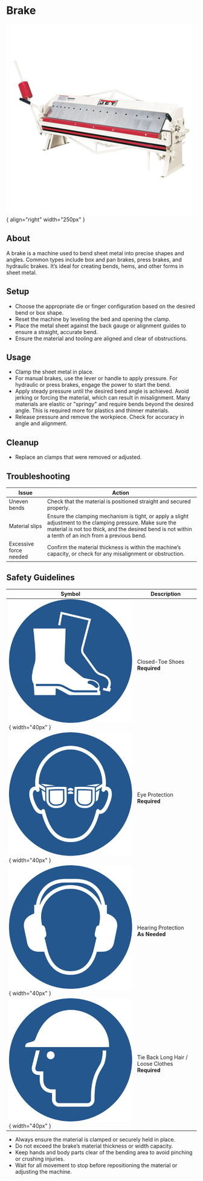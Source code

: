 # Brake

![Brake](brake.png){ align="right" width="250px" }

## About

A brake is a machine used to bend sheet metal into precise shapes and angles. Common types include box and pan brakes, press brakes, and hydraulic brakes. It’s ideal for creating bends, hems, and other forms in sheet metal.

## Setup

- Choose the appropriate die or finger configuration based on the desired bend or box shape.
- Reset the machine by leveling the bed and opening the clamp.
- Place the metal sheet against the back gauge or alignment guides to ensure a straight, accurate bend.
- Ensure the material and tooling are aligned and clear of obstructions.

## Usage

- Clamp the sheet metal in place.
- For manual brakes, use the lever or handle to apply pressure. For hydraulic or press brakes, engage the power to start the bend.
- Apply steady pressure until the desired bend angle is achieved. Avoid jerking or forcing the material, which can result in misalignment. Many materials are elastic or "springy" and require bends beyond the desired angle. This is required more for plastics and thinner materials.
- Release pressure and remove the workpiece. Check for accuracy in angle and alignment.

## Cleanup

- Replace an clamps that were removed or adjusted.

## Troubleshooting

| Issue | Action |
| ----- | ------ |
| Uneven bends | Check that the material is positioned straight and secured properly. |
| Material slips | Ensure the clamping mechanism is tight, or apply a slight adjustment to the clamping pressure. Make sure the material is not too thick, and the desired bend is not within a tenth of an inch from a previous bend. |
| Excessive force needed | Confirm the material thickness is within the machine’s capacity, or check for any misalignment or obstruction. |

## Safety Guidelines

| Symbol | Description |
| ------ | ----------- |
| ![Closed-Toe Shoes](../../safety/ISO_7010_icons/M008%20Closed%20Toe%20Shoes.png){ width="40px" } | Closed-Toe Shoes <br/> **Required** |
| ![Eye Protection](../../safety/ISO_7010_icons/M004%20Safety%20Glasses.png){ width="40px" } | Eye Protection <br/> **Required** |
| ![Hearing Protection](../../safety/ISO_7010_icons/M003%20Hearing%20Protection.png){ width="40px" } | Hearing Protection <br/> **As Needed** |
| ![Long Hair](../../safety/ISO_7010_icons/M014%20Hard%20Hat.png){ width="40px" } | Tie Back Long Hair / Loose Clothes <br/> **Required** |

- Always ensure the material is clamped or securely held in place.
- Do not exceed the brake’s material thickness or width capacity.
- Keep hands and body parts clear of the bending area to avoid pinching or crushing injuries.
- Wait for all movement to stop before repositioning the material or adjusting the machine.
